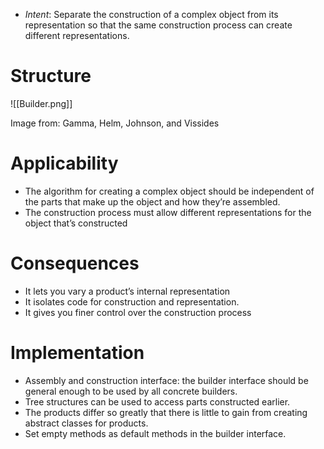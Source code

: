 * *Intent*:  Separate the construction of a complex object from its representation so that the same construction process can create different representations.
# Structure
![[Builder.png]]
<figcaption> Image from: Gamma, Helm, Johnson, and Vissides </figcaption>

# Applicability
* The algorithm for creating a complex object should be independent of the parts that make up the object and how they’re assembled.
* The construction process must allow different representations for the object that’s constructed

# Consequences
* It lets you vary a product’s internal representation
* It isolates code for construction and representation.
* It gives you finer control over the construction process

# Implementation
* Assembly and construction interface: the builder interface should be general enough to be used by all concrete builders.
* Tree structures can be used to access parts constructed earlier.
* The products differ so greatly that there is little to gain from creating abstract classes for products.
* Set empty methods as default methods in the builder interface.
